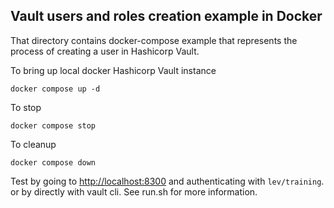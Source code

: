 ## Vault users and roles creation example in Docker

That directory contains docker-compose example that represents the process of creating a user in  Hashicorp Vault.

To bring up local docker Hashicorp Vault instance
```shell
docker compose up -d
```
To stop
```shell
docker compose stop
```
To cleanup
```shell
docker compose down
```

Test by going to
[http://localhost:8300](http://localhost:8300)
and authenticating with `lev/training`.
or by directly with vault cli.
See run.sh for more information.

